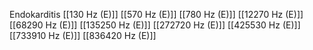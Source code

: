 Endokarditis
[[130 Hz (E)]]
[[570 Hz (E)]]
[[780 Hz (E)]]
[[12270 Hz (E)]]
[[68290 Hz (E)]]
[[135250 Hz (E)]]
[[272720 Hz (E)]]
[[425530 Hz (E)]]
[[733910 Hz (E)]]
[[836420 Hz (E)]]